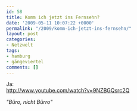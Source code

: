 ```yaml
---
id: 58
title: Komm ich jetzt ins Fernsehn?
date: '2009-05-11 10:07:22 +0000'
permalink: "/2009/komm-ich-jetzt-ins-fernsehn/"
layout: post
categories:
- Netzwelt
tags:
- hamburg
- gängeviertel
comments: []
---
```

Ja:  
<http://www.youtube.com/watch?v=9NZBGQsrc2Q>

_"Büro, nicht Bürro"_